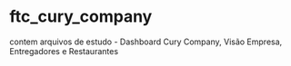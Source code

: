 # ftc_cury_company
contem arquivos de estudo - Dashboard Cury Company, Visão Empresa, Entregadores e Restaurantes
